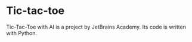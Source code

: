 # Tic-tac-toe
Tic-Tac-Toe with AI is a project by JetBrains Academy. Its code is written with Python.

